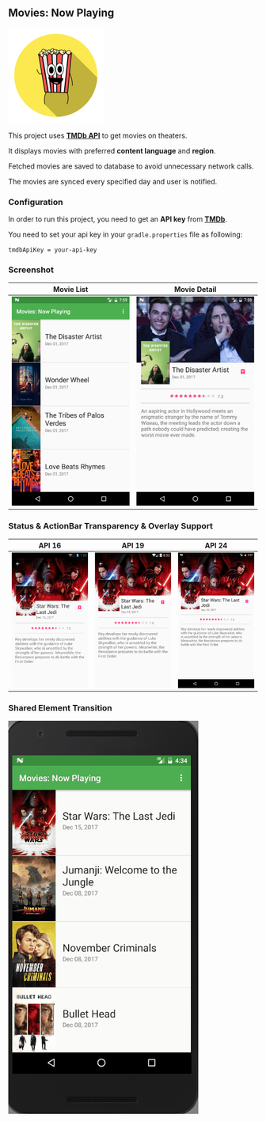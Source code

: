 ## Movies: Now Playing

![](https://github.com/figengungor/MoviesNowPlaying/blob/master/app/src/main/res/mipmap-xxxhdpi/ic_launcher.png?raw=true)

This project uses [**TMDb API**](https://www.themoviedb.org/documentation/api) to get movies on theaters.

It displays movies with preferred **content language** and **region**.

Fetched movies are saved to database to avoid unnecessary network calls.

The movies are synced every specified day and user is notified.


### Configuration

In order to run this project, you need to get an **API key** from [**TMDb**](https://www.themoviedb.org/).

You need to set your api key in your `gradle.properties` file as following:

    tmdbApiKey = your-api-key

### Screenshot

Movie List             |  Movie Detail
:-------------------------:|:-------------------------:
![](art/movie_list.png)  |  ![](art/movie_detail.png)

### Status & ActionBar Transparency & Overlay Support

API 16             |  API 19             |  API 24
:-------------------------:|:-------------------------:|:-------------------------:
![](art/api16_status_appbar.png)  |  ![](art/api19_status_appbar.png)  |  ![](art/api24_status_appbar.png)


### Shared Element Transition

![](art/shared_element_transition.gif)


